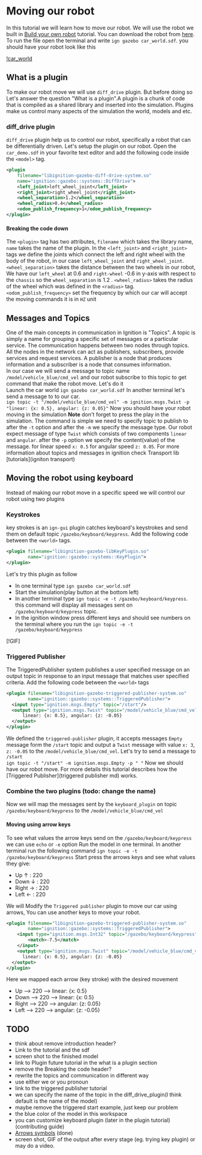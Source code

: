 # Moving our robot

In this tutorial we will learn how to move our robot. We will use the robot we built in [Build your own robot](SDF_tutorial_link) tutorial. You can download the robot from [here](car_world.sdf).
To run the file open the terminal and write `ign gazebo car_world.sdf`.
you should have your robot look like this

[!car_world](screen_shot)

## What is a plugin

To make our robot move we will use `diff_drive` plugin. But before doing so Let's answer the question "What is a plugin".A plugin is a chunk of code that is compiled as a shared library and inserted into the simulation. Plugins make us control many aspects of the simulation the world, models and etc.

### diff_drive plugin

`diff_drive` plugin help us to control our robot, specifically a robot that can be differentially driven. Let's setup the plugin on our robot. Open the `car_demo.sdf` in your favorite text editor and add the following code inside the `<model>` tag.

```xml
<plugin
    filename="libignition-gazebo-diff-drive-system.so"
    name="ignition::gazebo::systems::DiffDrive">
    <left_joint>left_wheel_joint</left_joint>
    <right_joint>right_wheel_joint</right_joint>
    <wheel_separation>1.2</wheel_separation>
    <wheel_radius>0.4</wheel_radius>
    <odom_publish_frequency>1</odom_publish_frequency>
</plugin>
```

#### Breaking the code down

The `<plugin>` tag has two attributes, `filename` which takes the library name, `name` takes the name of the plugin. In the `<left_joint>` and `<right_joint>` tags we define the joints which connect the left and right wheel with the body of the robot, in our case `left_wheel_joint` and `right_wheel_joint`. `<wheel_separation>` takes the distance between the two wheels in our robot, We have our `left_wheel` at 0.6 and `right-wheel` -0.6 in y-axis with respect to the `chassis` so the `wheel_separation` is 1.2 . `<wheel_radius>` takes the radius of the wheel which was defined in the `<radius>` tag. `<odom_publish_frequency>` set the frequency by which our car will accept the moving commands it is in `HZ` unit

## Messages and Topics

One of the main concepts in communication in Ignition is "Topics". A topic is simply a name for grouping a specific set of messages or a particular service. The communication happens between two nodes through topics. All the nodes in the network can act as publishers, subscribers, provide services and request services. A publisher is a node that produces information and a subscriber is a node that consumes information.<br/>
In our case we will send a message to topic name `/model/vehicle_blue/cmd_vel` and our robot subscribe to this topic to get command that make the robot move. Let's do it<br/> 
Launch the car world `ign gazebo car_world.sdf`
In another terminal let's send a message to to our car.<br/>
`ign topic -t "/model/vehicle_blue/cmd_vel" -m ignition.msgs.Twist -p "linear: {x: 0.5}, angular: {z: 0.05}"`
Now you should have your robot moving in the simulation **Note** don't forget to press the play in the simulation. The command is simple we need to specify topic to publish to after the `-t` option and after the `-m` we specify the message type. Our robot expect message of type `Twist` which consists of two components `linear` and `angular`. after the `-p` option we specify the content(value) of the message. for linear speed `x: 0.5` for angular speed `z: 0.05`.
For more information about topics and messages in ignition check Transport lib [tutorials](igniton transport)

## Moving the robot using keyboard

Instead of making our robot move in a specific speed we will control our robot using two plugins

### Keystrokes

key strokes is an `ign-gui` plugin catches keyboard's keystrokes and send them on default topic `/gazebo/keyboard/keypress`. Add the following code between the `<world>` tags.

```xml
<plugin filename="libignition-gazebo-libKeyPlugin.so"
        name="ignition::gazebo::systems::KeyPlugin">
</plugin>
```

Let's try this plugin as follow

* In one terminal type `ign gazebo car_world.sdf`
* Start the simulation(play button at the bottom left)
* In another terminal type `ign topic -e -t /gazebo/keyboard/keypress`. this command will display all messages sent on `/gazebo/keyboard/keypress` topic.
* In the ignition window press different keys and should see numbers on the terminal where you run the `ign topic -e -t /gazebo/keyboard/keypress`

[!GIF]

### Triggered Publisher

The TriggeredPublisher system publishes a user specified message on an output topic in response to an input message that matches user specified criteria. Add the following code between the `<world>` tags

```xml
<plugin filename="libignition-gazebo-triggered-publisher-system.so"
        name="ignition::gazebo::systems::TriggeredPublisher">
  <input type="ignition.msgs.Empty" topic="/start"/>
  <output type="ignition.msgs.Twist" topic="/model/vehicle_blue/cmd_vel">
      linear: {x: 0.5}, angular: {z: -0.05}
  </output>
</plugin>
```

We defined the `triggered-publisher` plugin, it accepts messages `Empty` message form the `/start` topic and output a `Twist` message with value `x: 3`, `z: -0.05` to the `/model/vehicle_blue/cmd_vel`.
Let's try to send a message to `/start`<br/>
`ign topic -t "/start" -m ignition.msgs.Empty -p " "`
Now we should have our robot move.
For more details this tutorial describes how the [Triggered Publisher](triggered publisher md) works.

### Combine the two plugins (todo: change the name)

Now we will map the messages sent by the `keyboard_plugin` on topic `/gazebo/keyboard/keypress` to the `/model/vehicle_blue/cmd_vel`

#### Moving using arrow keys

To see what values the arrow keys send on the `/gazebo/keyboard/keypress` we can use `echo` or `-e` option
Run the model in one terminal.
In another terminal run the following command 
`ign topic -e -t /gazebo/keyboard/keypress`
Start press the arrows keys and see what values they give:

* Up  &#8593;   : 220
* Down &#8595;  : 220
* Right &#8594; : 220
* Left &#8592;  : 220

We will Modify the `Triggered publisher` plugin to move our car using arrows, You can use another keys to move your robot.

```xml
<plugin filename="libignition-gazebo-triggered-publisher-system.so"
        name="ignition::gazebo::systems::TriggeredPublisher">
    <input type="ignition.msgs.Int32" topic="/gazebo/keyboard/keypress">
        <match>-7.5</match>
    </input>
    <output type="ignition.msgs.Twist" topic="/model/vehicle_blue/cmd_vel">
      linear: {x: 0.5}, angular: {z: -0.05}
  </output>
</plugin>
```

Here we mapped each arrow (key stroke) with the desired movement

* Up --> 220 --> linear: {x: 0.5}
* Down --> 220 --> linear: {x: 0.5}
* Right --> 220 --> angular: {z: 0.05}
* Left --> 220 --> angular: {z: -0.05}

## TODO

* think about remove introduction header?
* Link to the tutorial and the sdf
* screen shot to the finished model
* link to Plugin future tutorial in the what is a plugin section
* remove the Breaking the code header?
* rewrite the topics and communication in different way
* use either we or you pronoun
* link to the triggered publisher tutorial
* we can specify the name of the topic in the diff_drive_plugin(I think default is the name of the model)
* maybe remove the triggered start example, just keep our problem
* the blue color of the model in this workspace
* you can customize keyboard plugin (later in the plugin tutorial) (contributing guide)
* [Arrows symbols](https://unicode-table.com/en/sets/arrow-symbols/) (done)
* screen shot, GIF of the output after every stage (eg. trying key plugin) or may do a video.